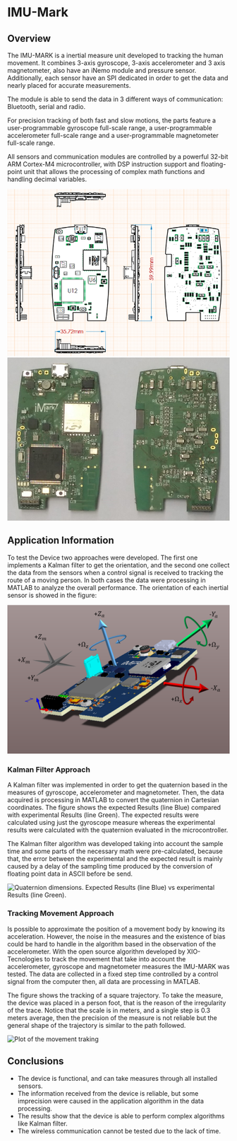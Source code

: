 # IMU-Mark
## Overview
The IMU-MARK is a inertial measure unit developed to tracking the human movement. It combines 3-axis gyroscope, 3-axis accelerometer and 3 axis magnetometer, also have an iNemo module and pressure sensor. Additionally, each sensor have an SPI dedicated in order to get the data and nearly placed for accurate measurements. 

The module is able to send the data in 3 different ways of communication: Bluetooth, serial and radio.

For precision tracking of both fast and slow motions, the parts feature a user-programmable gyroscope full-scale range, a user-programmable accelerometer full-scale range and a user-programmable magnetometer full-scale range.

All sensors and communication modules are controlled by a powerful 32-bit ARM Cortex-M4 microcontroller, with DSP instruction support and floating-point unit that allows the processing of complex math functions and handling decimal variables.

![Device Dimensions and final product.](images/dimentions.png) 
![](images/Real.png)

## Application Information

To test the Device two approaches were developed. The first one implements a Kalman filter to get the orientation, and the second one collect the data from the sensors when a control signal is received to tracking the route of a moving person. In both cases the data were processing in MATLAB to analyze the overall performance.
The orientation of each inertial sensor is showed in the figure:

![](images/Orientation.png)

### Kalman Filter Approach

A Kalman filter was implemented in order to get the quaternion based in the measures of gyroscope, accelerometer and magnetometer. Then, the data acquired is processing in MATLAB to convert the quaternion in Cartesian coordinates. The figure shows the expected Results (line Blue) compared with experimental Results (line Green). The expected results were calculated using just the gyroscope measure whereas the experimental results were calculated with the quaternion evaluated in the microcontroller.

The Kalman filter algorithm was developed taking into account the sample time and  some parts of the necessary math were pre-calculated, because that, the error between the experimental and the expected result is mainly caused by a delay of the sampling time produced by the conversion of floating point data in ASCII before be send.  

![Quaternion dimensions. Expected Results (line Blue) vs experimental Results (line Green).](images/Kalman.png)

### Tracking Movement Approach

Is possible to approximate the position of a movement body by knowing its acceleration. However, the noise in the measures and the existence of bias could be hard to handle in the algorithm based in the observation of the accelerometer. With the open source algorithm developed by  XIO-Tecnologies to track the movement that take into account the accelerometer, gyroscope and magnetometer measures the IMU-MARK was tested. The data are collected in a fixed step time controlled by a control signal from the computer then, all data are processing in MATLAB.

The figure shows the tracking of a square trajectory. To take the measure, the device was placed in a person foot, that is the reason of the irregularity of the trace. Notice that the scale is in meters, and a single step is 0.3 meters average, then the precision of the measure is not reliable but the general shape of the trajectory is similar to the path followed.

![Plot of the movement traking](images/Traking.png)

## Conclusions

* The device is functional, and can take measures through all installed sensors. 
* The information received from the device is reliable, but some imprecision were caused in the application algorithm in the data processing.
* The results show that the device is able to perform complex algorithms like Kalman filter.
* The wireless communication cannot be tested due to the lack of time.
